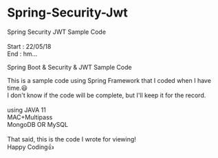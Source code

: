 # Spring-Security-Jwt
Spring Security JWT Sample Code
<br/><br/>
Start : 22/05/18
<br/>End : hm...

Spring Boot & Security & JWT Sample Code

This is a sample code using Spring Framework that I coded when I have time.😃
<br/>I don't know if the code will be complete, but I'll keep it for the record.
<br/><br/>
using JAVA 11
<br/>MAC+Multipass
<br/>MongoDB OR MySQL
<br/><br/>
That said, this is the code I wrote for viewing!
<br/>
Happy Coding👍
